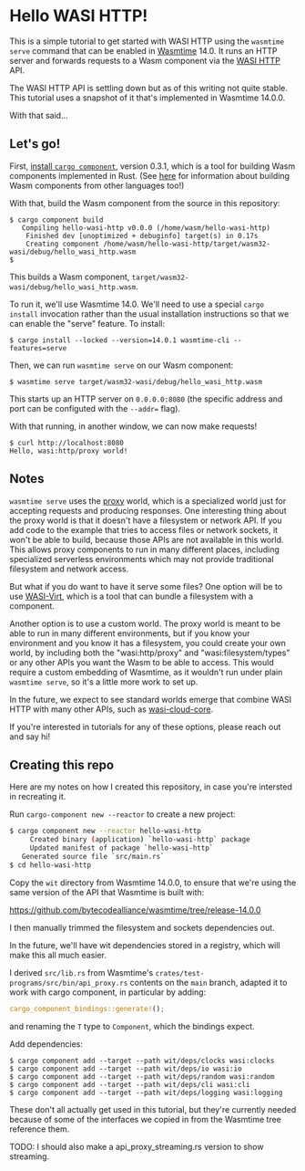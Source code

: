 # Hello WASI HTTP!

This is a simple tutorial to get started with WASI HTTP using the
`wasmtime serve` command that can be enabled in [Wasmtime] 14.0. It runs an
HTTP server and forwards requests to a Wasm component via the [WASI HTTP] API.

[Wasmtime]: https://wasmtime.dev
[WASI HTTP]: https://github.com/WebAssembly/wasi-http/

The WASI HTTP API is settling down but as of this writing not quite stable.
This tutorial uses a snapshot of it that's implemented in Wasmtime 14.0.0.

With that said...

## Let's go!

First, [install `cargo component`](https://github.com/bytecodealliance/cargo-component#requirements),
version 0.3.1, which is a tool for building Wasm components implemented in
Rust. (See [here] for information about building Wasm components from other
languages too!)

[here]: https://component-model.bytecodealliance.org/language-support.html

With that, build the Wasm component from the source in this repository:
```
$ cargo component build
   Compiling hello-wasi-http v0.0.0 (/home/wasm/hello-wasi-http)
    Finished dev [unoptimized + debuginfo] target(s) in 0.17s
    Creating component /home/wasm/hello-wasi-http/target/wasm32-wasi/debug/hello_wasi_http.wasm
$
```

This builds a Wasm component, `target/wasm32-wasi/debug/hello_wasi_http.wasm`.

To run it, we'll use Wasmtime 14.0. We'll need to use a special `cargo install`
invocation rather than the usual installation instructions so that we can
enable the "serve" feature. To install:

```
$ cargo install --locked --version=14.0.1 wasmtime-cli --features=serve
```

Then, we can run `wasmtime serve` on our Wasm component:
```
$ wasmtime serve target/wasm32-wasi/debug/hello_wasi_http.wasm
```
This starts up an HTTP server on `0.0.0.0:8080` (the specific address and port
can be configuted with the `--addr=` flag).

With that running, in another window, we can now make requests!
```
$ curl http://localhost:8080
Hello, wasi:http/proxy world!
```

## Notes

`wasmtime serve` uses the [proxy] world, which is a specialized world just for
accepting requests and producing responses. One interesting thing about the proxy
world is that it doesn't have a filesystem or network API. If you add code to the
example that tries to access files or network sockets, it won't be able to build,
because those APIs are not available in this world. This allows proxy components
to run in many different places, including specialized serverless environments
which may not provide traditional filesystem and network access.

But what if you do want to have it serve some files? One option will be to use
[WASI-Virt](https://github.com/bytecodealliance/WASI-Virt), which is a tool
that can bundle a filesystem with a component.

Another option is to use a custom world. The proxy world is meant to be able
to run in many different environments, but if you know your environment and
you know it has a filesystem, you could create your own world, by including
both the "wasi:http/proxy" and "wasi:filesystem/types" or any other APIs you want
the Wasm to be able to access. This would require a custom embedding of Wasmtime,
as it wouldn't run under plain `wasmtime serve`, so it's a little more work to
set up.

In the future, we expect to see standard worlds emerge that combine WASI HTTP
with many other APIs, such as [wasi-cloud-core].

[wasi-cloud-core]: https://github.com/WebAssembly/wasi-cloud-core

If you're interested in tutorials for any of these options, please reach out
and say hi!

[proxy]: https://github.com/WebAssembly/wasi-http/blob/main/wit/proxy.wit

## Creating this repo

Here are my notes on how I created this repository, in case you're intersted
in recreating it.

Run `cargo-component new --reactor` to create a new project:

```sh
$ cargo component new --reactor hello-wasi-http
     Created binary (application) `hello-wasi-http` package
     Updated manifest of package `hello-wasi-http`
   Generated source file `src/main.rs`
$ cd hello-wasi-http
```

Copy the `wit` directory from Wasmtime 14.0.0, to ensure that we're using the
same version of the API that Wasmtime is built with:

<https://github.com/bytecodealliance/wasmtime/tree/release-14.0.0>

I then manually trimmed the filesystem and sockets dependencies out.

In the future, we'll have wit dependencies stored in a registry, which will
make this all much easier.

I derived `src/lib.rs` from Wasmtime's
`crates/test-programs/src/bin/api_proxy.rs` contents on the `main` branch,
adapted it to work with cargo component, in particular by adding:

```rust
cargo_component_bindings::generate!();
```

and renaming the `T` type to `Component`, which the bindings expect.

Add dependencies:
```
$ cargo component add --target --path wit/deps/clocks wasi:clocks
$ cargo component add --target --path wit/deps/io wasi:io
$ cargo component add --target --path wit/deps/random wasi:random
$ cargo component add --target --path wit/deps/cli wasi:cli
$ cargo component add --target --path wit/deps/logging wasi:logging
```
These don't all actually get used in this tutorial, but they're currently
needed because of some of the interfaces we copied in from the Wasmtime tree
reference them.

TODO: I should also make a api_proxy_streaming.rs version to show streaming.
